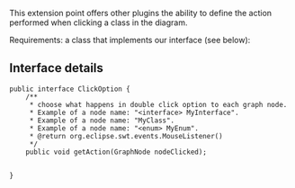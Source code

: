 This extension point offers other plugins the ability to define the action performed when clicking a class in the diagram.

Requirements: a class that implements our interface (see below):

## Interface details ##

```
public interface ClickOption {
	/**
	 * choose what happens in double click option to each graph node.
	 * Example of a node name: "<interface> MyInterface".
	 * Example of a node name: "MyClass".
	 * Example of a node name: "<enum> MyEnum".
	 * @return org.eclipse.swt.events.MouseListener()
	 */
	public void getAction(GraphNode nodeClicked);
	
	
}


```